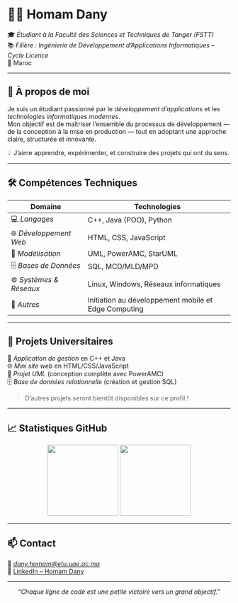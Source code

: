 # 👨‍💻 Homam Dany

🎓 *Étudiant à la Faculté des Sciences et Techniques de Tanger (FSTT)*  
📚 *Filière : Ingénierie de Développement d’Applications Informatiques – Cycle Licence*  
📍 Maroc  

---

## 🧭 À propos de moi

Je suis un étudiant passionné par le *développement d’applications* et les *technologies informatiques modernes*.  
Mon objectif est de maîtriser l’ensemble du processus de développement — de la conception à la mise en production — tout en adoptant une approche claire, structurée et innovante.

💡 J’aime apprendre, expérimenter, et construire des projets qui ont du sens.  

---

## 🛠 Compétences Techniques

| Domaine | Technologies |
|----------|---------------|
| 💻 *Langages* | C++, Java (POO), Python |
| 🌐 *Développement Web* | HTML, CSS, JavaScript |
| 🧩 *Modélisation* | UML, PowerAMC, StarUML |
| 🗄 *Bases de Données* | SQL, MCD/MLD/MPD |
| ⚙ *Systèmes & Réseaux* | Linux, Windows, Réseaux informatiques |
| 📱 *Autres* | Initiation au développement mobile et Edge Computing |

---

## 💼 Projets Universitaires

📘 *Application de gestion* en C++ et Java  
🌐 *Mini site web* en HTML/CSS/JavaScript  
🧠 *Projet UML* (conception complète avec PowerAMC)  
🗄 *Base de données relationnelle* (création et gestion SQL)

> D’autres projets seront bientôt disponibles sur ce profil !

---

## 📈 Statistiques GitHub

<p align="center">
  <img src="https://github-readme-stats.vercel.app/api?username=danyhomam-sketch&show_icons=true&theme=react" height="160"/>
  <img src="https://github-readme-stats.vercel.app/api/top-langs/?username=danyhomam-sketch&layout=compact&theme=react" height="160"/>
</p>

---

## 📫 Contact

📧 *dany.homam@etu.uae.ac.ma*  
💼 [LinkedIn – Homam Dany](https://www.linkedin.com/in/homam-dany-2047a7189)  

---

<p align="center">
  <i>“Chaque ligne de code est une petite victoire vers un grand objectif.”</i>
</p>
